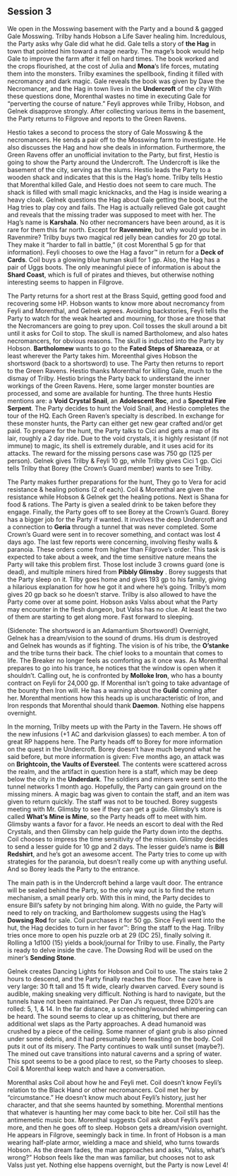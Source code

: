 ## Session 3

We open in the Mosswing basement with the Party and a bound & gagged Gale Mosswing. Trilby hands Hobson a Life Saver healing him. Incredulous, the Party asks why Gale did what he did. Gale tells a story of **the Hag** in town that pointed him toward a mage nearby. The mage’s book would help Gale to improve the farm after it fell on hard times. The book worked and the crops flourished, at the cost of Julia and **Mona**’s life forces, mutating them into the monsters. Trilby examines the spellbook, finding it filled with necromancy and dark magic. Gale reveals the book was given by Dave the Necromancer, and the Hag in town lives in the **Undercroft** of the city With these questions done, Morenthal wastes no time in executing Gale for “perverting the course of nature.” Feyli approves while Trilby, Hobson, and Gelnek disapprove strongly. After collecting various items in the basement, the Party returns to Filgrove and reports to the Green Ravens.

Hestio takes a second to process the story of Gale Mosswing & the necromancers. He sends a pair off to the Mosswing farm to investigate. He also discusses the Hag and how she deals in information. Furthermore, the Green Ravens offer an unofficial invitation to the Party, but first, Hestio is going to show the Party around the Undercroft. The Undercroft is like the basement of the city, serving as the slums. Hestio leads the Party to a wooden shack and indicates that this is the Hag’s home. Trilby tells Hestio that Morenthal killed Gale, and Hestio does not seem to care much. The shack is filled with small magic knicknacks, and the Hag is inside wearing a heavy cloak. Gelnek questions the Hag about Gale getting the book, but the Hag tries to play coy and fails. The Hag is actually relieved Gale got caught and reveals that the missing trader was supposed to meet with her. The Hag’s name is **Karshala**. No other necromancers have been around, as it is rare for them this far north. Except for **Ravenmire**, but why would you be in Ravenmire? Trilby buys two magical red jelly bean candies for 20 gp total. They make it “harder to fall in battle,” (it cost Morenthal 5 gp for that information). Feyli chooses to owe the Hag a favor™ in return for a **Deck of Cards**. Coil buys a glowing blue human skull for 1 gp.  Also, the Hag has a pair of Uggs boots. The only meaningful piece of information is about the **Shard Coast**, which is full of pirates and thieves, but otherwise nothing interesting seems to happen in Filgrove.

The Party returns for a short rest at the Brass Squid, getting good food and recovering some HP. Hobson wants to know more about necromancy from Feyli and Morenthal, and Gelnek agrees. Avoiding backstories, Feyli tells the Party to watch for the weak hearted and mourning, for those are those that the Necromancers are going to prey upon. Coil tosses the skull around a bit until it asks for Coil to stop. The skull is named Bartholomew, and also hates necromancers, for obvious reasons. The skull is inducted into the Party by Hobson. **Bartholomew** wants to go to the **Fated Steps of Shareaza**, or at least wherever the Party takes him. Moreenthal gives Hobson the shortsword (back to a shortsword) to use. The Party then returns to report to the Green Ravens. Hestio thanks Morenthal for killing Gale, much to the dismay of Trilby. Hestio brings the Party back to understand the inner workings of the Green Ravens. Here, some larger monster bounties are processed, and some are available for hunting. The three hunts Hestio mentions are: a **Void Crystal Snail**, an **Adolescent Roc**, and a **Spectral Fire Serpent**. The Party decides to hunt the Void Snail, and Hestio completes the tour of the HQ. Each Green Raven’s specialty is described. In exchange for these monster hunts, the Party can either get new gear crafted and/or get paid. To prepare for the hunt, the Party talks to Cici and gets a map of its lair, roughly a 2 day ride. Due to the void crystals, it is highly resistant (if not immune) to magic, its shell is extremely durable, and it uses acid for its attacks. The reward for the missing persons case was 750 gp (125 per person). Gelnek gives Trilby & Feyli 10 gp, while Trilby gives Cici 1 gp. Cici tells Trilby that Borey (the Crown’s Guard member) wants to see Trilby.

The Party makes further preparations for the hunt, They go to Vera for acid resistance & healing potions (2 of each). Coil & Morenthal are given the resistance while Hobson & Gelnek get the healing potions. Next is Shana for food & rations. The Party is given a sealed drink to be taken before they engage. Finally, the Party goes off to see Borey at the Crown’s Guard. Borey has a bigger job for the Party if wanted. It involves the deep Undercroft and a connection to **Geria** through a tunnel that was never completed. Some Crown’s Guard were sent in to recover something, and contact was lost 4 days ago. The last few reports were concerning, involving fleshy walls & paranoia. These orders come from higher than Filgrove’s order. This task is expected to take about a week, and the time sensitive nature means the Party will take this problem first. Those lost include 3 crowns guard (one is dead), and multiple miners hired from  **Pibbly Glimsby** . Borey suggests that the Party sleep on it. Tilby goes home and gives 193 gp to his family, giving a hilarious explanation for how he got it and where he’s going. Trilby’s mom gives 20 gp back so he doesn’t starve. Trilby is also allowed to have the Party come over at some point. Hobson asks Valss about what the Party may encounter in the flesh dungeon, but Valss has no clue. At least the two of them are starting to get along more. Fast forward to sleeping.

(Sidenote: The shortsword is an Adamantium Shortsword!) Overnight, Gelnek has a dream/vision to the sound of drums. His drum is destroyed and Gelnek has wounds as if fighting. The vision is of his tribe, the **O’stanke** and the tribe turns their back. The chief looks to a mountain that comes to life. The Breaker no longer feels as comforting as it once was. As Morenthal prepares to go into his trance, he notices that the window is open when it shouldn’t. Calling out, he is confronted by **Molloke Iron**, who has a bounty contract on Feyli for 24,000 gp. If Morenthal isn’t going to take advantage of the bounty then Iron will. He has a warning about the **Guild** coming after her. Morenthal mentions how this heads up is uncharacteristic of Iron, and Iron responds that Morenthal should thank **Daemon**. Nothing else happens overnight.

In the morning, Trilby meets up with the Party in the Tavern. He shows off the new infusions (+1 AC and darkvision glasses) to each member. A ton of great RP happens here. The Party heads off to Borey for more information on the quest in the Undercroft. Borey doesn’t have much beyond what he said before, but more information is given: Five months ago, an attack was on **Brightcoin, the Vaults of Eversteel**. The contents were scattered across the realm, and the artifact in question here is a staff, which may be deep below the city in the **Underdark**. The soldiers and miners were sent into the tunnel networks 1 month ago. Hopefully, the Party can gain ground on the missing miners. A magic bag was given to contain the staff, and an item was given to return quickly. The staff was not to be touched. Borey suggests meeting with Mr. Glimsby to see if they can get a guide. Glimsby’s store is called **What’s Mine is Mine**, so the Party heads off to meet with him. Glimsby wants a favor for a favor. He needs an escort to deal with the Red Crystals, and then Glimsby can help guide the Party down into the depths. Coil chooses to impress the time sensitivity of the mission. Glimsby decides to send a lesser guide for 10 gp and 2 days. The lesser guide’s name is **Bill Redshirt**, and he’s got an awesome accent. The Party tries to come up with strategies for the paranoia, but doesn’t really come up with anything useful. And so Borey leads the Party to the entrance.

The main path is in the Undercroft behind a large vault door. The entrance will be sealed behind the Party, so the only way out is to find the return mechanism, a small pearly orb. With this in mind, the Party decides to ensure Bill’s safety by not bringing him along. With no guide, the Party will need to rely on tracking, and Bartholomew suggests using the Hag’s **Dowsing Rod** for sale. Coil purchases it for 50 gp. Since Feyli went into the hut, the Hag decides to turn in her favor™: Bring the staff to the Hag. Trilby tries once more to open his puzzle orb at 29 (DC 25), finally solving it. Rolling a 1d100 (15) yields a book/journal for Trilby to use. Finally, the Party is ready to delve inside the cave. The Dowsing Rod will be used on the miner’s **Sending Stone**.

Gelnek creates Dancing Lights for Hobson and Coil to use. The stairs take 2 hours to descend, and the Party finally reaches the floor. The cave here is very large: 30 ft tall and 15 ft wide, clearly dwarven carved. Every sound is audible, making sneaking very difficult. Nothing is hard to navigate, but the tunnels have not been maintained. Per Dan J’s request, three D20’s are rolled: 5, 1, & 14. In the far distance, a screeching/wounded whimpering can be heard. The sound seems to clear up as chittering, but there are additional wet slaps as the Party approaches. A dead humanoid was crushed by a piece of the ceiling. Some manner of giant grub is also pinned under some debris, and it had presumably been feasting on the body. Coil puts it out of its misery. The Party continues to walk until sunset (maybe?). The mined out cave transitions into natural caverns and a spring of water. This spot seems to be a good place to rest, so the Party chooses to sleep. Coil & Morenthal keep watch and have a conversation.

Morenthal asks Coil about how he and Feyli met. Coil doesn’t know Feyli’s relation to the Black Hand or other necromancers. Coil met her by “circumstance.” He doesn’t know much about Feyli’s history, just her character, and that she seems haunted by something. Morenthal mentions that whatever is haunting her may come back to bite her. Coil still has the antimemetic music box. Morenthal suggests Coil ask about Feyli’s past more, and then he goes off to sleep. Hobson gets a dream/vision overnight. He appears in Filgrove, seemingly back in time. In front of Hobson is a man wearing  half-plate armor, wielding a mace and shield, who turns towards Hobson. As the dream fades, the man approaches and asks, “Valss, what’s wrong?” Hobson feels like the man was familiar, but chooses not to ask Valss just yet. Nothing else happens overnight, but the Party is now Level 4!